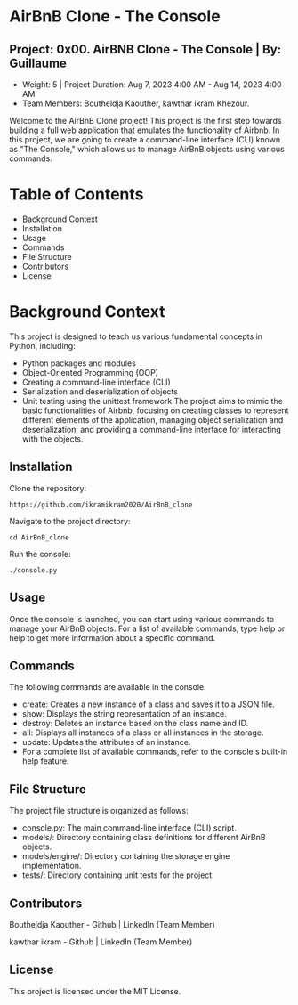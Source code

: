 # AirBnB Clone - The Console
## Project: 0x00. AirBNB Clone - The Console | By: Guillaume
- Weight: 5 | Project Duration: Aug 7, 2023 4:00 AM - Aug 14, 2023 4:00 AM
- Team Members: Boutheldja Kaouther,  kawthar ikram Khezour.

Welcome to the AirBnB Clone project! This project is the first step towards building a full web application that emulates the functionality of Airbnb. In this project, we are going to create a command-line interface (CLI) known as "The Console," which allows us to manage AirBnB objects using various commands.

# Table of Contents
- Background Context
- Installation
- Usage
- Commands
- File Structure
- Contributors
- License

# Background Context
This project is designed to teach us various fundamental concepts in Python, including:

- Python packages and modules
- Object-Oriented Programming (OOP)
- Creating a command-line interface (CLI)
- Serialization and deserialization of objects
- Unit testing using the unittest framework
The project aims to mimic the basic functionalities of Airbnb, focusing on creating classes to represent different elements of the application, managing object serialization and deserialization, and providing a command-line interface for interacting with the objects.

## Installation
Clone the repository:
```
https://github.com/ikramikram2020/AirBnB_clone
```
Navigate to the project directory:
```
cd AirBnB_clone
```

Run the console:
```
./console.py
```
## Usage
Once the console is launched, you can start using various commands to manage your AirBnB objects. For a list of available commands, type help or help <command> to get more information about a specific command.

## Commands
The following commands are available in the console:

- create: Creates a new instance of a class and saves it to a JSON file.
- show: Displays the string representation of an instance.
- destroy: Deletes an instance based on the class name and ID.
- all: Displays all instances of a class or all instances in the storage.
- update: Updates the attributes of an instance.
- For a complete list of available commands, refer to the console's built-in help feature.

## File Structure
The project file structure is organized as follows:

- console.py: The main command-line interface (CLI) script.
- models/: Directory containing class definitions for different AirBnB objects.
- models/engine/: Directory containing the storage engine implementation.
- tests/: Directory containing unit tests for the project.
## Contributors
Boutheldja Kaouther - Github | LinkedIn (Team Member)

 kawthar ikram  - Github | LinkedIn (Team Member)

## License
This project is licensed under the MIT License.


